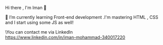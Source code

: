Hi there , I'm Iman 👋

📖 I’m currently learning Front-end development .I'm mastering HTML , CSS and I start using some JS  as well!

\You can contact me via LinkedIn  
https://www.linkedin.com/in/iman-mohammad-340017220
